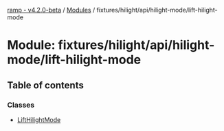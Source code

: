 [ramp - v4.2.0-beta](../README.md) / [Modules](../modules.md) / fixtures/hilight/api/hilight-mode/lift-hilight-mode

# Module: fixtures/hilight/api/hilight-mode/lift-hilight-mode

## Table of contents

### Classes

- [LiftHilightMode](../classes/fixtures_hilight_api_hilight_mode_lift_hilight_mode.LiftHilightMode.md)
